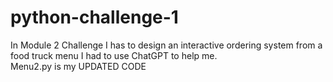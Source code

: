 # python-challenge-1 
 In Module 2 Challenge I has to design an interactive ordering system from a food truck menu
 I had to use ChatGPT to help me.  
 Menu2.py is my UPDATED CODE
